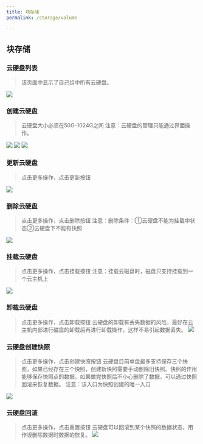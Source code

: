 ```yaml
---
title: 块存储
permalink: /storage/volume

---
```



## 块存储


### 云硬盘列表
  > 该页面中显示了自己组中所有云硬盘。

   ![](~@vuepress/volume_list_01.png)

### 创建云硬盘
  > 云硬盘大小必须在50G-1024G之间
  > 注意：云硬盘的管理只能通过界面操作。

   ![](~@vuepress/volume_create_01.png)
   ![](~@vuepress/volume_create_02.png)
   ![](~@vuepress/volume_create_03.png)



### 更新云硬盘
  > 点击更多操作，点击更新按钮

   ![](~@vuepress/volume_update_01.png)

### 删除云硬盘  
  > 点击更多操作，点击删除按钮
  > 注意：删除条件：①云硬盘不能为挂载中状态②云硬盘下不能有快照

   ![](~@vuepress/volume_delete_01.png)

### 挂载云硬盘  
  > 点击更多操作，点击挂载按钮
  > 注意：挂载云磁盘时，磁盘只支持挂载到一个云主机上

   ![](~@vuepress/volume_attached_01.png)

 ### 卸载云硬盘  
  > 点击更多操作，点击卸载按钮
  > 云硬盘的卸载有丢失数据的风险，最好在云主机内部进行磁盘的卸载后再进行卸载操作，这样不易引起数据丢失。
   ![](~@vuepress/volume_attached_01.png)

 ### 云硬盘创建快照
  > 点击更多操作，点击创建快照按钮
  > 云硬盘目前单盘最多支持保存三个快照，如果已经存在三个快照，创建新快照需要手动删除旧快照。快照的作用能够保存快照点的数据，如果做完快照后不小心删除了数据，可以通过快照回滚来恢复数据。
  > 注意：该入口为快照创建的唯一入口

   ![](~@vuepress/volume_snapshot_01.png)

 ### 云硬盘回滚
  > 点击更多操作，点击重置按钮
  > 云硬盘可以回滚到某个快照的数据状态，用作误删除数据时数据的恢复。
   ![](~@vuepress/volume_revert_01.png)
